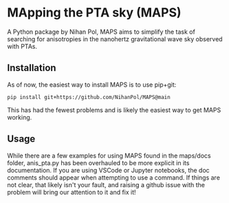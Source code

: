 # MApping the PTA sky (MAPS)

A Python package by Nihan Pol, MAPS aims to simplify the task of searching for anisotropies in the nanohertz gravitational wave sky observed with PTAs. 

## Installation

As of now, the easiest way to install MAPS is to use pip+git:

```pip install git+https://github.com/NihanPol/MAPS@main```

This has had the fewest problems and is likely the easiest way to get MAPS working.


## Usage

While there are a few examples for using MAPS found in the maps/docs folder, anis_pta.py has been overhauled to be more explicit in its documentation. If you are using VSCode or Jupyter notebooks, the doc comments should appear when attempting to use a command. If things are not clear, that likely isn't your fault, and raising a github issue with the problem will bring our attention to it and fix it!

